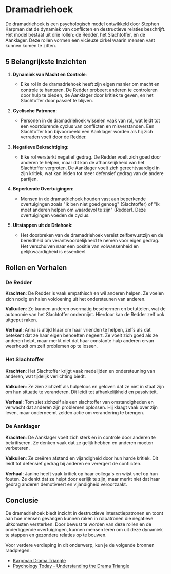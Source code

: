 # Dramadriehoek

De dramadriehoek is een psychologisch model ontwikkeld door Stephen Karpman dat de dynamiek van conflicten en destructieve relaties beschrijft. Het model bestaat uit drie rollen: de Redder, het Slachtoffer, en de Aanklager. Deze rollen vormen een vicieuze cirkel waarin mensen vast kunnen komen te zitten.

## 5 Belangrijkste Inzichten

1. **Dynamiek van Macht en Controle**:
   - Elke rol in de dramadriehoek heeft zijn eigen manier om macht en controle te hanteren. De Redder probeert anderen te controleren door hulp te bieden, de Aanklager door kritiek te geven, en het Slachtoffer door passief te blijven.

2. **Cyclische Patronen**:
   - Personen in de dramadriehoek wisselen vaak van rol, wat leidt tot een voortdurende cyclus van conflicten en misverstanden. Een Slachtoffer kan bijvoorbeeld een Aanklager worden als hij zich verraden voelt door de Redder.

3. **Negatieve Bekrachtiging**:
   - Elke rol versterkt negatief gedrag. De Redder voelt zich goed door anderen te helpen, maar dit kan de afhankelijkheid van het Slachtoffer vergroten. De Aanklager voelt zich gerechtvaardigd in zijn kritiek, wat kan leiden tot meer defensief gedrag van de andere partijen.

4. **Beperkende Overtuigingen**:
   - Mensen in de dramadriehoek houden vast aan beperkende overtuigingen zoals "Ik ben niet goed genoeg" (Slachtoffer) of "Ik moet anderen helpen om waardevol te zijn" (Redder). Deze overtuigingen voeden de cyclus.

5. **Uitstappen uit de Driehoek**:
   - Het doorbreken van de dramadriehoek vereist zelfbewustzijn en de bereidheid om verantwoordelijkheid te nemen voor eigen gedrag. Het verschuiven naar een positie van volwassenheid en gelijkwaardigheid is essentieel.

## Rollen en Verhalen

### De Redder
**Krachten**: De Redder is vaak empathisch en wil anderen helpen. Ze voelen zich nodig en halen voldoening uit het ondersteunen van anderen.

**Valkuilen**: Ze kunnen anderen overmatig beschermen en betuttelen, wat de autonomie van het Slachtoffer ondermijnt. Hierdoor kan de Redder zelf ook uitgeput raken.

**Verhaal**: Anna is altijd klaar om haar vrienden te helpen, zelfs als dat betekent dat ze haar eigen behoeften negeert. Ze voelt zich goed als ze anderen helpt, maar merkt niet dat haar constante hulp anderen ervan weerhoudt om zelf problemen op te lossen.

### Het Slachtoffer
**Krachten**: Het Slachtoffer krijgt vaak medelijden en ondersteuning van anderen, wat tijdelijk verlichting biedt.

**Valkuilen**: Ze zien zichzelf als hulpeloos en geloven dat ze niet in staat zijn om hun situatie te veranderen. Dit leidt tot afhankelijkheid en passiviteit.

**Verhaal**: Tom ziet zichzelf als een slachtoffer van omstandigheden en verwacht dat anderen zijn problemen oplossen. Hij klaagt vaak over zijn leven, maar onderneemt zelden actie om verandering te brengen.

### De Aanklager
**Krachten**: De Aanklager voelt zich sterk en in controle door anderen te bekritiseren. Ze denken vaak dat ze gelijk hebben en anderen moeten verbeteren.

**Valkuilen**: Ze creëren afstand en vijandigheid door hun harde kritiek. Dit leidt tot defensief gedrag bij anderen en verergert de conflicten.

**Verhaal**: Janine heeft vaak kritiek op haar collega's en wijst snel op hun fouten. Ze denkt dat ze helpt door eerlijk te zijn, maar merkt niet dat haar gedrag anderen demotiveert en vijandigheid veroorzaakt.

## Conclusie

De dramadriehoek biedt inzicht in destructieve interactiepatronen en toont aan hoe mensen gevangen kunnen raken in rolpatronen die negatieve uitkomsten versterken. Door bewust te worden van deze rollen en de onderliggende overtuigingen, kunnen mensen leren om uit deze dynamiek te stappen en gezondere relaties op te bouwen. 

Voor verdere verdieping in dit onderwerp, kun je de volgende bronnen raadplegen:
- [Karpman Drama Triangle](https://karpmandramatriangle.com/)
- [Psychology Today - Understanding the Drama Triangle](https://www.psychologytoday.com/us/blog/the-mindful-self-express/201901/understanding-the-drama-triangle)
